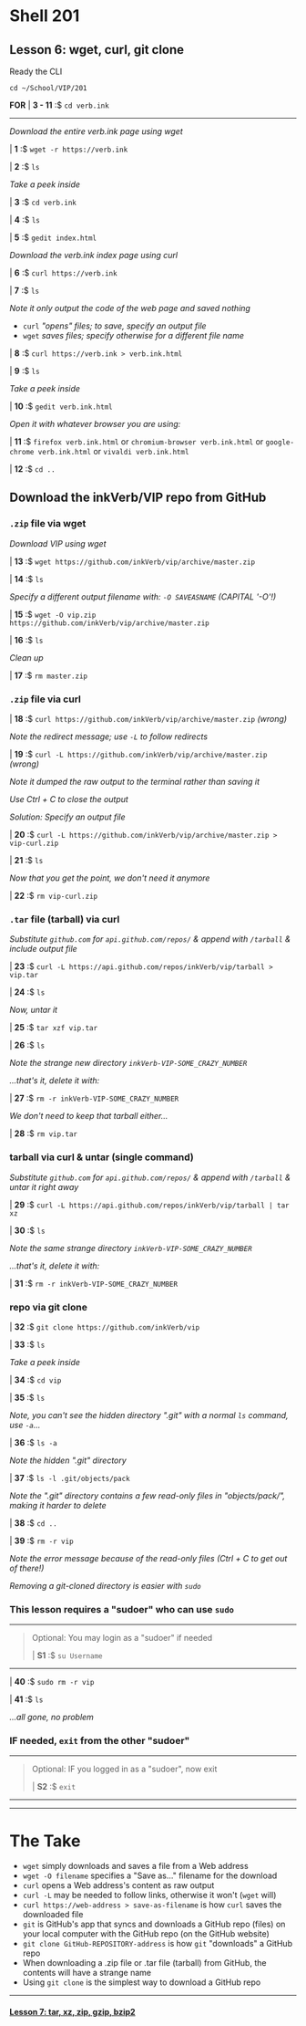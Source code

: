 # Shell 201
## Lesson 6: wget, curl, git clone

Ready the CLI

`cd ~/School/VIP/201`

**FOR** | **3 - 11** :$ `cd verb.ink`
___

*Download the entire verb.ink page using wget*

| **1** :$ `wget -r https://verb.ink`

| **2** :$ `ls`

*Take a peek inside*

| **3** :$ `cd verb.ink`

| **4** :$ `ls`

| **5** :$ `gedit index.html`

*Download the verb.ink index page using curl*

| **6** :$ `curl https://verb.ink`

| **7** :$ `ls`

*Note it only output the code of the web page and saved nothing*
- `curl` *"opens" files; to save, specify an output file*
- `wget` *saves files; specify otherwise for a different file name*

| **8** :$ `curl https://verb.ink > verb.ink.html`

| **9** :$ `ls`

*Take a peek inside*

| **10** :$ `gedit verb.ink.html`

*Open it with whatever browser you are using:*

| **11** :$ `firefox verb.ink.html` or `chromium-browser verb.ink.html` or `google-chrome verb.ink.html` or `vivaldi verb.ink.html`

| **12** :$ `cd ..`

## Download the inkVerb/VIP repo from GitHub

### `.zip` file via wget

*Download VIP using wget*

| **13** :$ `wget https://github.com/inkVerb/vip/archive/master.zip`

| **14** :$ `ls`

*Specify a different output filename with: `-O SAVEASNAME` (CAPITAL '-O'!)*

| **15** :$ `wget -O vip.zip https://github.com/inkVerb/vip/archive/master.zip`

| **16** :$ `ls`

*Clean up*

| **17** :$ `rm master.zip`

### `.zip` file via curl

| **18** :$ `curl https://github.com/inkVerb/vip/archive/master.zip` *(wrong)*

*Note the redirect message; use `-L` to follow redirects*

| **19** :$ `curl -L https://github.com/inkVerb/vip/archive/master.zip` *(wrong)*

*Note it dumped the raw output to the terminal rather than saving it*

*Use Ctrl + C to close the output*

*Solution: Specify an output file*

| **20** :$ `curl -L https://github.com/inkVerb/vip/archive/master.zip > vip-curl.zip`

| **21** :$ `ls`

*Now that you get the point, we don't need it anymore*

| **22** :$ `rm vip-curl.zip`

### `.tar` file (tarball) via curl

*Substitute `github.com` for `api.github.com/repos/` & append with `/tarball` & include output file*

| **23** :$ `curl -L https://api.github.com/repos/inkVerb/vip/tarball > vip.tar`

| **24** :$ `ls`

*Now, untar it*

| **25** :$ `tar xzf vip.tar`

| **26** :$ `ls`

*Note the strange new directory `inkVerb-VIP-SOME_CRAZY_NUMBER`*

*...that's it, delete it with:*

| **27** :$ `rm -r inkVerb-VIP-SOME_CRAZY_NUMBER`

*We don't need to keep that tarball either...*

| **28** :$ `rm vip.tar`

### tarball via curl & untar (single command)

*Substitute `github.com` for `api.github.com/repos/` & append with `/tarball` & untar it right away*

| **29** :$ `curl -L https://api.github.com/repos/inkVerb/vip/tarball | tar xz`

| **30** :$ `ls`

*Note the same strange directory `inkVerb-VIP-SOME_CRAZY_NUMBER`*

*...that's it, delete it with:*

| **31** :$ `rm -r inkVerb-VIP-SOME_CRAZY_NUMBER`

### repo via git clone

| **32** :$ `git clone https://github.com/inkVerb/vip`

| **33** :$ `ls`

*Take a peek inside*

| **34** :$ `cd vip`

| **35** :$ `ls`

*Note, you can't see the hidden directory ".git" with a normal `ls` command, use `-a`...*

| **36** :$ `ls -a`

*Note the hidden ".git" directory*

| **37** :$ `ls -l .git/objects/pack`

*Note the ".git" directory contains a few read-only files in "objects/pack/", making it harder to delete*

| **38** :$ `cd ..`

| **39** :$ `rm -r vip`

*Note the error message because of the read-only files (Ctrl + C to get out of there!)*

*Removing a git-cloned directory is easier with `sudo`*

### This lesson requires a "sudoer" who can use `sudo`
>
___
> Optional: You may login as a "sudoer" if needed
>
> | **S1** :$ `su Username`
___

| **40** :$ `sudo rm -r vip`

| **41** :$ `ls`

*...all gone, no problem*

### IF needed, `exit` from the other "sudoer"
>
___
> Optional: IF you logged in as a "sudoer", now exit
>
> | **S2** :$ `exit`
___


___

# The Take

- `wget` simply downloads and saves a file from a Web address
- `wget -O filename` specifies a "Save as..." filename for the download
- `curl` opens a Web address's content as raw output
- `curl -L` may be needed to follow links, otherwise it won't (`wget` will)
- `curl https://web-address > save-as-filename` is how `curl` saves the downloaded file
- `git` is GitHub's app that syncs and downloads a GitHub repo (files) on your local computer with the GitHub repo (on the GitHub website)
- `git clone GitHub-REPOSITORY-address` is how `git` "downloads" a GitHub repo
- When downloading a .zip file or .tar file (tarball) from GitHub, the contents will have a strange name
- Using `git clone` is the simplest way to download a GitHub repo

___

#### [Lesson 7: tar, xz, zip, gzip, bzip2](https://github.com/inkVerb/vip/blob/master/201-shell/Lesson-07.md)
